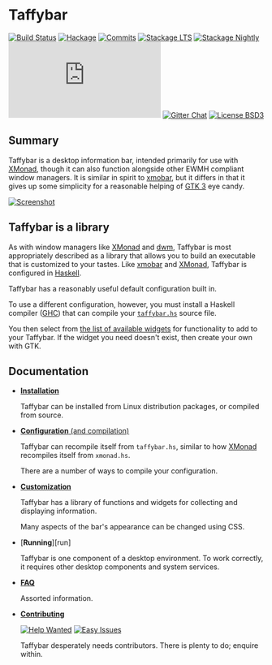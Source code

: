 # Taffybar

[![Build Status](https://github.com/taffybar/taffybar/actions/workflows/nix.yml/badge.svg)](https://github.com/taffybar/taffybar/actions/workflows/nix.yml) [![Hackage](https://img.shields.io/hackage/v/taffybar.svg?logo=haskell&label=taffybar)](https://hackage.haskell.org/package/taffybar) [![Commits](https://img.shields.io/github/commits-since/taffybar/taffybar/latest-release.svg?label=unreleased%20commits)](https://github.com/taffybar/taffybar/compare/latest-release...master) [![Stackage LTS](http://stackage.org/package/taffybar/badge/lts)](http://stackage.org/lts/package/taffybar) [![Stackage Nightly](http://stackage.org/package/taffybar/badge/nightly)](http://stackage.org/nightly/package/taffybar) [![Matrix Chat](https://img.shields.io/matrix/taffybar:matrix.org)](https://matrix.to/#/#taffybar:matrix.org) [![Gitter Chat](https://badges.gitter.im/gitterHQ/gitter.png)](https://gitter.im/taffybar/Lobby) [![License BSD3](https://img.shields.io/badge/license-BSD3-green.svg?dummy)](https://github.com/taffybar/taffybar/blob/master/LICENSE)

## Summary
 
Taffybar is a desktop
information bar, intended primarily for use with [XMonad][], though it can also
function alongside other EWMH compliant window managers. It is similar in spirit
to [xmobar][], but it differs in that it gives up some simplicity for a reasonable
helping of [GTK 3][] eye candy.

[![Screenshot](https://raw.githubusercontent.com/taffybar/taffybar/master/doc/screenshot.png)](https://github.com/taffybar/taffybar/blob/master/doc/screenshot.png)

[GTK 3]: https://www.gtk.org/
[XMonad]: https://xmonad.org/
[dwm]: https://dwm.suckless.org/
[xmobar]: https://codeberg.org/xmobar/xmobar
[gi-gtk]: https://hackage.haskell.org/package/gi-gtk
[Haskell]: https://www.haskell.org/
[GHC]: https://www.haskell.org/ghc/

## Taffybar is a library

As with window managers like [XMonad][] and [dwm][], Taffybar is most appropriately
described as a library that allows you to build an executable that is customized
to your tastes. Like [xmobar][] and [XMonad][], Taffybar is configured in [Haskell][].

Taffybar has a reasonably useful default configuration built in.

To use a different configuration, however, you must install a Haskell compiler
([GHC][]) that can compile your [`taffybar.hs`](https://github.com/taffybar/taffybar/blob/master/example/taffybar.hs) source file.

You then select from [the list of available widgets][widgets] for
functionality to add to your Taffybar. If the widget you need doesn't
exist, then create your own with GTK.

[widgets]: http://hackage.haskell.org/package/taffybar/docs/System-Taffybar-Widget.html

## Documentation

* [**Installation**][install]

  Taffybar can be installed from Linux distribution packages,
  or compiled from source.

* [**Configuration** (and compilation)][config]

  Taffybar can recompile itself from `taffybar.hs`, similar to how
  [XMonad][] recompiles itself from `xmonad.hs`.

  There are a number of ways to compile your configuration.

* [**Customization**][custom]

  Taffybar has a library of functions and widgets for collecting and
  displaying information.

  Many aspects of the bar's appearance can be changed using CSS.

* [**Running**][run]

  Taffybar is one component of a desktop environment. To work
  correctly, it requires other desktop components and system services.

* [**FAQ**][faq]

  Assorted information.

* [**Contributing**][contrib]

  [![Help Wanted](https://img.shields.io/github/issues/taffybar/taffybar/help%20wanted.svg)](https://github.com/taffybar/taffybar/labels/help%20wanted)
  [![Easy Issues](https://img.shields.io/github/issues/taffybar/taffybar/easy.svg)](https://github.com/taffybar/taffybar/labels/easy)

  Taffybar desperately needs contributors.
  There is plenty to do; enquire within.
  
[install]: https://github.com/taffybar/taffybar/blob/master/doc/install.md
[config]:  https://github.com/taffybar/taffybar/blob/master/doc/config.md
[custom]:  https://github.com/taffybar/taffybar/blob/master/doc/custom.md
[faq]:     https://github.com/taffybar/taffybar/blob/master/doc/faq.md
[contrib]: https://github.com/taffybar/taffybar/blob/master/doc/contrib.md
